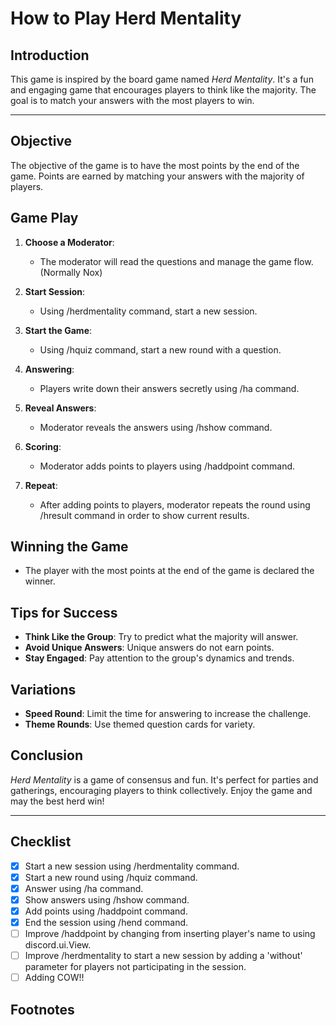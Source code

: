 # How to Play Herd Mentality

## Introduction

This game is inspired by the board game named _Herd Mentality_. It's a fun and engaging game that encourages players to think like the majority. The goal is to match your answers with the most players to win.

---

## Objective

The objective of the game is to have the most points by the end of the game. Points are earned by matching your answers with the majority of players.

## Game Play

1. **Choose a Moderator**:

   - The moderator will read the questions and manage the game flow. (Normally Nox)

2. **Start Session**:

   - Using /herdmentality command, start a new session.

3. **Start the Game**:

   - Using /hquiz command, start a new round with a question.

4. **Answering**:

   - Players write down their answers secretly using /ha command.

5. **Reveal Answers**:

   - Moderator reveals the answers using /hshow command.

6. **Scoring**:

   - Moderator adds points to players using /haddpoint command.

7. **Repeat**:
   - After adding points to players, moderator repeats the round using /hresult command in order to show current results.

## Winning the Game

- The player with the most points at the end of the game is declared the winner.

## Tips for Success

- **Think Like the Group**: Try to predict what the majority will answer.
- **Avoid Unique Answers**: Unique answers do not earn points.
- **Stay Engaged**: Pay attention to the group's dynamics and trends.

## Variations

- **Speed Round**: Limit the time for answering to increase the challenge.
- **Theme Rounds**: Use themed question cards for variety.

## Conclusion

_Herd Mentality_ is a game of consensus and fun. It's perfect for parties and gatherings, encouraging players to think collectively. Enjoy the game and may the best herd win!

---

## Checklist

- [x] Start a new session using /herdmentality command.
- [x] Start a new round using /hquiz command.
- [x] Answer using /ha command.
- [x] Show answers using /hshow command.
- [x] Add points using /haddpoint command.
- [x] End the session using /hend command.
- [ ] Improve /haddpoint by changing from inserting player's name to using discord.ui.View.
- [ ] Improve /herdmentality to start a new session by adding a 'without' parameter for players not participating in the session.
- [ ] Adding COW!!

## Footnotes

[^1]: Inspired by the original board game _Herd Mentality_.
